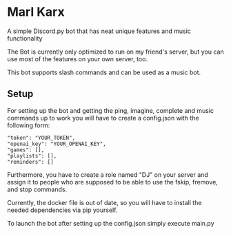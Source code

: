 # Marl Karx
A simple Discord.py bot that has neat unique features and music functionality 

The Bot is currently only optimized to run on my friend's server, but you can use most of the features on your own server, too.

This bot supports slash commands and can be used as a music bot.

## Setup
For setting up the bot and getting the ping, imagine, complete and music commands up to work you will have to create a config.json with the following form:

``` 
"token": "YOUR_TOKEN",
"openai_key": "YOUR_OPENAI_KEY",
"games": [],
"playlists": [],
"reminders": []
```
Furthermore, you have to create a role named "DJ" on your server and assign it to people who are supposed to be able to use the fskip, fremove, and stop commands. 

Currently, the docker file is out of date, so you will have to install the needed dependencies via pip yourself.

To launch the bot after setting up the config.json simply execute main.py

